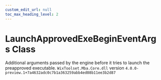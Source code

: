 ```yaml
---
custom_edit_url: null
toc_max_heading_level: 2
---
```

# LaunchApprovedExeBeginEventArgs Class
Additional arguments passed by the engine before it tries to launch the preapproved executable.
`WixToolset.Mba.Core.dll` version `4.0.0-preview.1+7a4632adc0c7b1a363259abb4ed08b11ee3b2d87`
